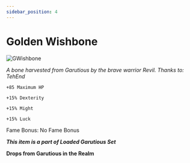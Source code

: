 ```yaml
---
sidebar_position: 4
---
```


# Golden Wishbone

![GWishbone](https://vwiki.valorserver.com/api/item/picture/golden%20wishbone)

<i>A bone harvested from Garutious by the brave warrior Revil. Thanks to: TehEnd</i>

    +85 Maximum HP
    
    +15% Dexterity 
    
    +15% Might
    
    +15% Luck
    
Fame Bonus: No Fame Bonus

***This item is a part of Loaded Garutious Set***

**Drops from Garutious in the Realm**
